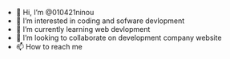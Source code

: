 - 👋 Hi, I’m @010421ninou
- 👀 I’m interested in coding and sofware devlopment
- 🌱 I’m currently learning web devlopment 
- 💞️ I’m looking to collaborate on development company website
- 📫 How to reach me 

<!---
010421ninou/010421ninou is a ✨ special ✨ repository because its `README.md` (this file) appears on your GitHub profile.
You can click the Preview link to take a look at your changes.
--->
